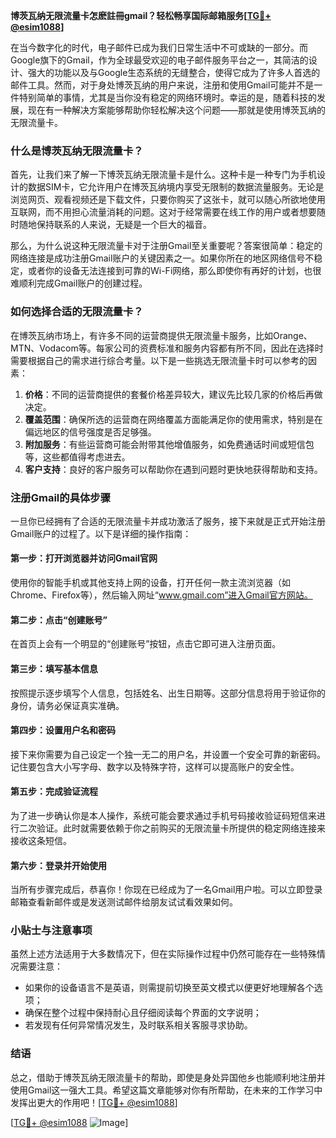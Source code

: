 **博茨瓦纳无限流量卡怎麽註冊gmail？轻松畅享国际邮箱服务[[TG💪+ @esim1088](https://t.me/s/esim1088)]**

在当今数字化的时代，电子邮件已成为我们日常生活中不可或缺的一部分。而Google旗下的Gmail，作为全球最受欢迎的电子邮件服务平台之一，其简洁的设计、强大的功能以及与Google生态系统的无缝整合，使得它成为了许多人首选的邮件工具。然而，对于身处博茨瓦纳的用户来说，注册和使用Gmail可能并不是一件特别简单的事情，尤其是当你没有稳定的网络环境时。幸运的是，随着科技的发展，现在有一种解决方案能够帮助你轻松解决这个问题——那就是使用博茨瓦纳的无限流量卡。

### 什么是博茨瓦纳无限流量卡？

首先，让我们来了解一下博茨瓦纳无限流量卡是什么。这种卡是一种专门为手机设计的数据SIM卡，它允许用户在博茨瓦纳境内享受无限制的数据流量服务。无论是浏览网页、观看视频还是下载文件，只要你购买了这张卡，就可以随心所欲地使用互联网，而不用担心流量消耗的问题。这对于经常需要在线工作的用户或者想要随时随地保持联系的人来说，无疑是一个巨大的福音。

那么，为什么说这种无限流量卡对于注册Gmail至关重要呢？答案很简单：稳定的网络连接是成功注册Gmail账户的关键因素之一。如果你所在的地区网络信号不稳定，或者你的设备无法连接到可靠的Wi-Fi网络，那么即使你有再好的计划，也很难顺利完成Gmail账户的创建过程。

### 如何选择合适的无限流量卡？

在博茨瓦纳市场上，有许多不同的运营商提供无限流量卡服务，比如Orange、MTN、Vodacom等。每家公司的资费标准和服务内容都有所不同，因此在选择时需要根据自己的需求进行综合考量。以下是一些挑选无限流量卡时可以参考的因素：

1. **价格**：不同的运营商提供的套餐价格差异较大，建议先比较几家的价格后再做决定。
2. **覆盖范围**：确保所选的运营商在网络覆盖方面能满足你的使用需求，特别是在偏远地区的信号强度是否足够强。
3. **附加服务**：有些运营商可能会附带其他增值服务，如免费通话时间或短信包等，这些都值得考虑进去。
4. **客户支持**：良好的客户服务可以帮助你在遇到问题时更快地获得帮助和支持。

### 注册Gmail的具体步骤

一旦你已经拥有了合适的无限流量卡并成功激活了服务，接下来就是正式开始注册Gmail账户的过程了。以下是详细的操作指南：

#### 第一步：打开浏览器并访问Gmail官网
使用你的智能手机或其他支持上网的设备，打开任何一款主流浏览器（如Chrome、Firefox等），然后输入网址“www.gmail.com”进入Gmail官方网站。

#### 第二步：点击“创建账号”
在首页上会有一个明显的“创建账号”按钮，点击它即可进入注册页面。

#### 第三步：填写基本信息
按照提示逐步填写个人信息，包括姓名、出生日期等。这部分信息将用于验证你的身份，请务必保证真实准确。

#### 第四步：设置用户名和密码
接下来你需要为自己设定一个独一无二的用户名，并设置一个安全可靠的新密码。记住要包含大小写字母、数字以及特殊字符，这样可以提高账户的安全性。

#### 第五步：完成验证流程
为了进一步确认你是本人操作，系统可能会要求通过手机号码接收验证码短信来进行二次验证。此时就需要依赖于你之前购买的无限流量卡所提供的稳定网络连接来接收这条短信。

#### 第六步：登录并开始使用
当所有步骤完成后，恭喜你！你现在已经成为了一名Gmail用户啦。可以立即登录邮箱查看新邮件或是发送测试邮件给朋友试试看效果如何。

### 小贴士与注意事项

虽然上述方法适用于大多数情况下，但在实际操作过程中仍然可能存在一些特殊情况需要注意：

- 如果你的设备语言不是英语，则需提前切换至英文模式以便更好地理解各个选项；
- 确保在整个过程中保持耐心且仔细阅读每个界面的文字说明；
- 若发现有任何异常情况发生，及时联系相关客服寻求协助。

### 结语

总之，借助于博茨瓦纳无限流量卡的帮助，即使是身处异国他乡也能顺利地注册并使用Gmail这一强大工具。希望这篇文章能够对你有所帮助，在未来的工作学习中发挥出更大的作用吧！[[TG💪+ @esim1088](https://t.me/s/esim1088)]

[[TG💪+ @esim1088](https://t.me/s/esim1088) ![Image](https://i.postimg.cc/4NQfJmqS/Snipaste-2025-05-13-00-14-12.png)]